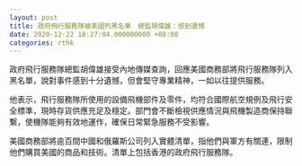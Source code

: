 ```yaml
---
layout: post
title: 政府飛行服務隊被美國列黑名單　總監胡偉雄：感到遺憾
date: 2020-12-22 18:27:04.000000000 +08:00
categories: rthk
---
```


政府飛行服務隊總監胡偉雄接受內地傳媒查詢，回應美國商務部將飛行服務隊列入黑名單，說對事件感到十分遺憾，但會堅守專業精神，一如以往提供服務。

他表示，飛行服務隊所使用的設備飛機部件及零件，均符合國際航空規例及飛行安全標準，現時存貨供應充足及穩定。部門會不斷檢視供應情況與飛機製造商保持聯繫，使機隊能夠有效地運作，確保日常緊急服務不受影響。

美國商務部將逾百間中國和俄羅斯公司列入實體清單，指他們與軍方有關連，限制他們購買美國的商品和技術。清單上包括香港的政府飛行服務隊。
